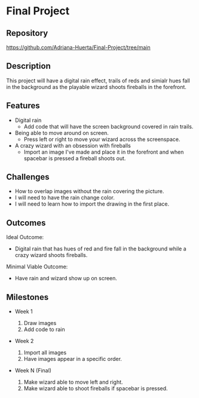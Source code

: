 # Final Project

## Repository
https://github.com/Adriana-Huerta/Final-Project/tree/main

## Description
This project will have a digital rain effect, trails of reds and simialr hues fall in the background as the playable wizard shoots fireballs in the forefront.

## Features
- Digital rain
	- Add code that will have the screen background covered in rain trails.
- Being able to move around on screen.
	- Press left  or right to move your wizard across the screenspace.
- A crazy wizard with an obsession with fireballs 
	- Import an image I've made and place it in the forefront and when spacebar is pressed a fireball shoots out.

## Challenges
- How to overlap images without the rain covering the picture.
- I will need to have the rain change color.
- I will need to learn how to import the drawing in the first place.

## Outcomes
Ideal Outcome:
- Digital rain that has hues of red and fire fall in the background while a crazy wizard shoots fireballs.

Minimal Viable Outcome:
- Have rain and wizard show up on screen.

## Milestones

- Week 1
  1. Draw images
  2. Add code to rain

- Week 2
  1. Import all images
  2. Have images appear in a specific order.

- Week N (Final)
  1. Make wizard able to move left and right.
  2. Make wizard able to shoot fireballs if spacebar is pressed.
